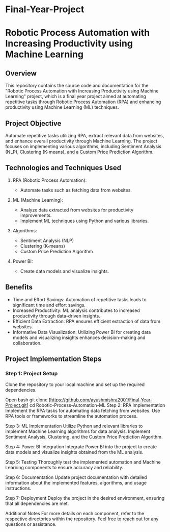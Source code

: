 # Final-Year-Project
# Robotic Process Automation with Increasing Productivity using Machine Learning

## Overview
This repository contains the source code and documentation for the "Robotic Process Automation with Increasing Productivity using Machine Learning" project, which is a final year project aimed at automating repetitive tasks through Robotic Process Automation (RPA) and enhancing productivity using Machine Learning (ML) techniques.

## Project Objective
Automate repetitive tasks utilizing RPA, extract relevant data from websites, and enhance overall productivity through Machine Learning. The project focuses on implementing various algorithms, including Sentiment Analysis (NLP), Clustering (K-means), and a Custom Price Prediction Algorithm.

## Technologies and Techniques Used
1. RPA (Robotic Process Automation):
   - Automate tasks such as fetching data from websites.

2. ML (Machine Learning):
   - Analyze data extracted from websites for productivity improvements.
   - Implement ML techniques using Python and various libraries.

3. Algorithms:
   - Sentiment Analysis (NLP)
   - Clustering (K-means)
   - Custom Price Prediction Algorithm

4. Power BI:
   - Create data models and visualize insights.

## Benefits
- Time and Effort Savings: Automation of repetitive tasks leads to significant time and effort savings.
- Increased Productivity: ML analysis contributes to increased productivity through data-driven insights.
- Efficient Data Extraction: RPA ensures efficient extraction of data from websites.
- Informative Data Visualization: Utilizing Power BI for creating data models and visualizing insights enhances decision-making and collaboration.

## Project Implementation Steps

### Step 1: Project Setup
Clone the repository to your local machine and set up the required dependencies.

Open bash
git clone [https://github.com/ayushmishra2001/Final-Year-Project.git]
cd Robotic-Process-Automation-ML
Step 2: RPA Implementation
Implement the RPA tasks for automating data fetching from websites. Use RPA tools or frameworks to streamline the automation process.

Step 3: ML Implementation
Utilize Python and relevant libraries to implement Machine Learning algorithms for data analysis. Implement Sentiment Analysis, Clustering, and the Custom Price Prediction Algorithm.

Step 4: Power BI Integration
Integrate Power BI into the project to create data models and visualize insights obtained from the ML analysis.

Step 5: Testing
Thoroughly test the implemented automation and Machine Learning components to ensure accuracy and reliability.

Step 6: Documentation
Update project documentation with detailed information about the implemented features, algorithms, and usage instructions.

Step 7: Deployment
Deploy the project in the desired environment, ensuring that all dependencies are met.

Additional Notes
For more details on each component, refer to the respective directories within the repository.
Feel free to reach out for any questions or assistance.
